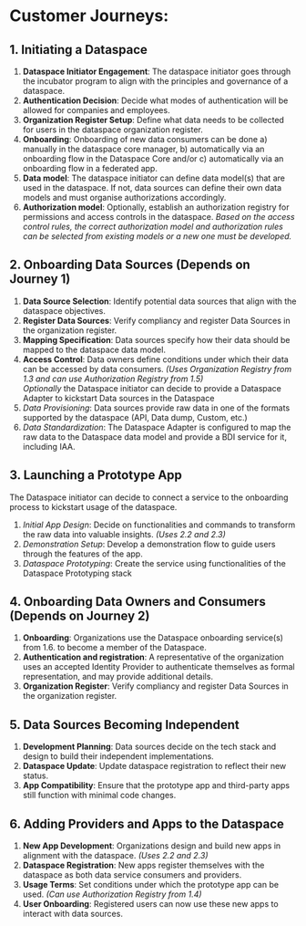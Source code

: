 # Customer Journeys:

## 1. Initiating a Dataspace

1. **Dataspace Initiator Engagement**: The dataspace initiator goes through the incubator program to align with the principles and governance of a dataspace.
2. **Authentication Decision**: Decide what modes of authentication will be allowed for companies and employees.
3. **Organization Register Setup**: Define what data needs to be collected for users in the dataspace organization register.
4. **Onboarding**: Onboarding of new data consumers can be done a) manually in the dataspace core manager, b) automatically via an onboarding flow in the Dataspace Core and/or c) automatically via an onboarding flow in a federated app.
5. **Data model**: The dataspace initiator can define data model(s) that are used in the dataspace. If not, data sources can define their own data models and must organise authorizations accordingly.
6. **Authorization model**: Optionally, establish an authorization registry for permissions and access controls in the dataspace. _Based on the access control rules, the correct authorization model and authorization rules can be selected from existing models or a new one must be developed._

## 2. Onboarding Data Sources (Depends on Journey 1)

1. **Data Source Selection**: Identify potential data sources that align with the dataspace objectives.
2. **Register Data Sources**: Verify compliancy and register Data Sources in the organization register.
3. **Mapping Specification**: Data sources specify how their data should be mapped to the dataspace data model.
4. **Access Control**: Data owners define conditions under which their data can be accessed by data consumers. _(Uses Organization Registry from 1.3 and can use Authorization Registry from 1.5)_  
_Optionally_ the Dataspace initiator can decide to provide a Dataspace Adapter to kickstart Data sources in the Dataspace
5. _Data Provisioning_: Data sources provide raw data in one of the formats supported by the dataspace (API, Data dump, Custom, etc.)
6. _Data Standardization_: The Dataspace Adapter is configured to map the raw data to the Dataspace data model and provide a BDI service for it, including IAA.

## 3. Launching a Prototype App
The Dataspace initiator can decide to connect a service to the onboarding process to kickstart usage of the dataspace.
1. _Initial App Design_: Decide on functionalities and commands to transform the raw data into valuable insights. _(Uses 2.2 and 2.3)_
2. _Demonstration Setup_: Develop a demonstration flow to guide users through the features of the app.
3. _Dataspace Prototyping_: Create the service using functionalities of the Dataspace Prototyping stack

## 4. Onboarding Data Owners and Consumers (Depends on Journey 2) 
1. **Onboarding**: Organizations use the Dataspace onboarding service(s) from 1.6. to become a member of the Dataspace.
2. **Authentication and registration**: A representative of the organization uses an accepted Identity Provider to authenticate themselves as formal representation, and may provide additional details.
3. **Organization Register**: Verify compliancy and register Data Sources in the organization register.

## 5. Data Sources Becoming Independent

1. **Development Planning**: Data sources decide on the tech stack and design to build their independent implementations.
2. **Dataspace Update**: Update dataspace registration to reflect their new status.
3. **App Compatibility**: Ensure that the prototype app and third-party apps still function with minimal code changes.

## 6. Adding Providers and Apps to the Dataspace

1. **New App Development**: Organizations design and build new apps in alignment with the dataspace. _(Uses 2.2 and 2.3)_
2. **Dataspace Registration**: New apps register themselves with the dataspace as both data service consumers and providers.
3. **Usage Terms**: Set conditions under which the prototype app can be used. _(Can use Authorization Registry from 1.4)_
4. **User Onboarding**: Registered users can now use these new apps to interact with data sources.


